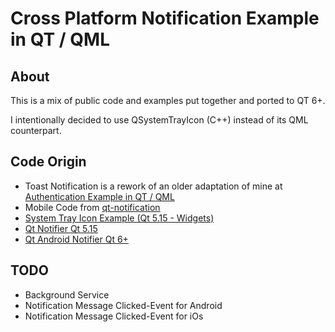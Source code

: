 # Cross Platform Notification Example in QT / QML

## About

This is a mix of public code and examples put together and ported to QT 6+.

I intentionally decided to use QSystemTrayIcon (C++) instead of its QML counterpart.

## Code Origin

- Toast Notification is a rework of an older adaptation of mine at [Authentication Example in QT / QML](https://github.com/LeonnardoVerol/example-authentication-qt-qml/tree/main)
- Mobile Code from [qt-notification](https://github.com/SidoPillai/qt-notification)
- [System Tray Icon Example (Qt 5.15 - Widgets)](https://doc.qt.io/qt-5/qtwidgets-desktop-systray-example.html)
- [Qt Notifier Qt 5.15](https://doc.qt.io/qt-5/qtandroidextras-notification-example.html)
- [Qt Android Notifier Qt 6+](https://doc.qt.io/qt-6/qtcore-platform-androidnotifier-example.html)

## TODO

- Background Service
- Notification Message Clicked-Event for Android
- Notification Message Clicked-Event for iOs
